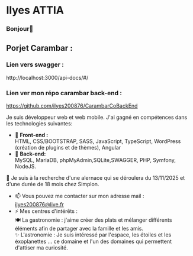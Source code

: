 # Ilyes ATTIA

### Bonjour👋

## Porjet Carambar :
### Lien vers swagger :
http://localhost:3000/api-docs/#/
### Lien ver mon répo carambar back-end :
https://github.com/ilyes200876/CarambarCoBackEnd


Je suis développeur web et web mobile. J'ai gagné en compétences dans les technologies suivantes:
- 🌱 **Front-end :** <br>
      HTML, CSS/BOOTSTRAP, SASS, JavaScript, TypeScript, WordPress (création de plugins et de thèmes), Angular
- 🌱 **Back-end:** <br>
      MySQL, MariaDB, phpMyAdmin,SQLite,SWAGGER, PHP, Symfony, NodeJS.

🤔 Je suis à la recherche d'une alernace qui se déroulera du 13/11/2025 et d'une durée de 18 mois chez Simplon.
- 📫 Vous pouvez me contacter sur mon adresse mail : ilyes200876@live.fr
- ⚡ Mes centres d'intérêts :<br>
  🍽 La gastronomie : j'aime créer des plats et mélanger différents éléments afin de partager avec la famille et les amis.<br>
  ✨ L'astronomie : Je suis intéressé par l'espace, les étoiles et les éxoplanettes ... ce domaine et l'un des domaines qui permettent d'attiser ma curiosité.

